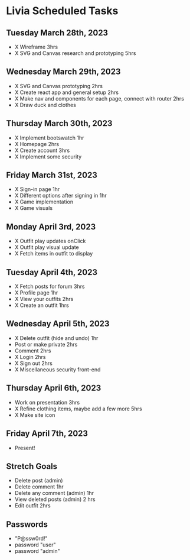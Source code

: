 # Livia Scheduled Tasks

## Tuesday March 28th, 2023
- X Wireframe 3hrs
- X SVG and Canvas research and prototyping 5hrs

## Wednesday March 29th, 2023
- X SVG and Canvas prototyping 2hrs
- X Create react app and general setup 2hrs
- X Make nav and components for each page, connect with router 2hrs
- X Draw duck and clothes

## Thursday March 30th, 2023
- X Implement bootswatch 1hr
- X Homepage 2hrs
- X Create account 3hrs
- X Implement some security

## Friday March 31st, 2023
- X Sign-in page 1hr
- X Different options after signing in 1hr
- X Game implementation
- X Game visuals

## Monday April 3rd, 2023
- X Outfit play updates onClick
- X Outfit play visual update
- X Fetch items in outfit to display

## Tuesday April 4th, 2023
- X Fetch posts for forum 3hrs
- X Profile page 1hr
- X View your outfits 2hrs
- X Create an outfit 1hrs

## Wednesday April 5th, 2023
- X Delete outfit (hide and undo) 1hr
- Post or make private 2hrs
- Comment 2hrs
- X Login 2hrs
- X Sign out 2hrs
- X Miscellaneous security front-end


## Thursday April 6th, 2023
- Work on presentation 3hrs
- X Refine clothing items, maybe add a few more 5hrs
- X Make site icon

## Friday April 7th, 2023
- Present!

## Stretch Goals
- Delete post (admin)
- Delete comment 1hr
- Delete any comment (admin) 1hr
- View deleted posts (admin) 2 hrs
- Edit outfit 2hrs

## Passwords
- "P@ssw0rd!"
- password "user"
- password "admin"